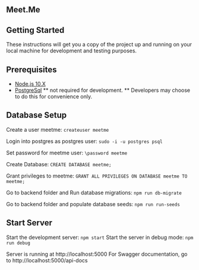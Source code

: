 ## Meet.Me

## Getting Started

These instructions will get you a copy of the project up and running on your local machine for development and testing purposes.

## Prerequisites

* [Node.js 10.X](https://nodejs.org/en/download/)
* [PostgreSql](https://www.postgresql.org/download/)
** not required for development.
** Developers may choose to do this for convenience only.

## Database Setup

Create a user meetme: 
`createuser meetme`

Login into postgres as postgres user:
`sudo -i -u postgres psql`

Set password for meetme user:
`\password meetme`

Create Database:
`CREATE DATABASE meetme;`

Grant privileges to meetme:
`GRANT ALL PRIVILEGES ON DATABASE meetme TO meetme;`

Go to backend folder and Run database migrations:
`npm run db-migrate`

Go to backend folder and populate database seeds:
`npm run run-seeds`


## Start Server

Start the development server:
`npm start`
Start the server in debug mode:
`npm run debug`

Server is running at http://localhost:5000
For Swagger documentation, go to http://localhost:5000/api-docs